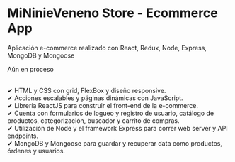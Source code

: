 <h1>MiNinieVeneno Store - Ecommerce App</h1>
<p>Aplicación e-commerce realizado con React, Redux, Node, Express, MongoDB y Mongoose</p>
<p>Aún en proceso</p>
<br>
✔ HTML y CSS con grid, FlexBox y diseño responsive. <br>
✔ Acciones escalables y páginas dinámicas con JavaScript.<br>
✔ Librería ReactJS para construir el front-end de la e-commerce.<br>
✔ Cuenta con formularios de logueo y registro de usuario, catálogo de productos, categorización, buscador y carrito de compras.<br>
✔ Utilización de Node y el framework Express para correr web server y API endpoints.<br>
✔ MongoDB y Mongoose para guardar y recuperar data como productos, órdenes y usuarios.
